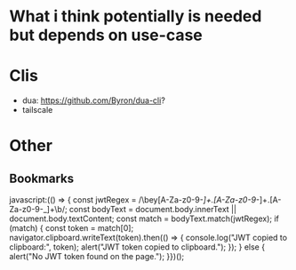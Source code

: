 # What i think potentially is needed but depends on use-case

# Clis
  - dua: https://github.com/Byron/dua-cli?
  - tailscale

# Other

## Bookmarks
javascript:(() => {  const jwtRegex = /\bey[A-Za-z0-9-_]+\.[A-Za-z0-9-_]+\.[A-Za-z0-9-_]+\b/;  const bodyText = document.body.innerText || document.body.textContent;  const match = bodyText.match(jwtRegex);  if (match) {    const token = match[0];    navigator.clipboard.writeText(token).then(() => {      console.log("JWT copied to clipboard:", token);      alert("JWT token copied to clipboard.");    });  } else {    alert("No JWT token found on the page.");  }})();
